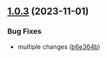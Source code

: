 ## [1.0.3](https://github.com/90dy/gha-git-sync/compare/v1.0.2...v1.0.3) (2023-11-01)


### Bug Fixes

* multiple changes ([b6e364b](https://github.com/90dy/gha-git-sync/commit/b6e364b6b44171240340e6ddab4bf1d854563726))
